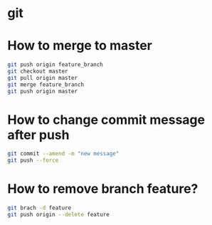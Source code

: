 # git

<h1> How to merge to master </h1>

```bash
git push origin feature_branch
git checkout master
git pull origin master
git merge feature_branch
git push origin master
```

<h1> How to change commit message after push</h1>

```bash
git commit --amend -m "new message"
git push --force
```


<h1> How to remove branch feature?</h1>

```bash
git brach -d feature
git push origin --delete feature
```
